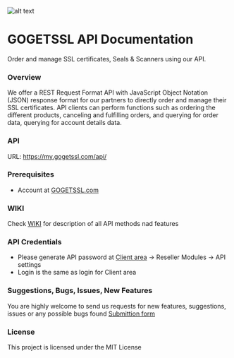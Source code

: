 ![alt text](https://my.gogetssl.com/assets/img/logo_for_github.png "Logo Title Text 1")
# GOGETSSL API Documentation
Order and manage SSL certificates, Seals & Scanners using our API.

### Overview
We offer a REST Request Format API with JavaScript Object Notation (JSON) response format for our
partners to directly order and manage their SSL certificates. API clients can
perform functions such as ordering the different products, canceling and fulfilling orders, and
querying for order data, querying for account details data. 

### API
URL: https://my.gogetssl.com/api/

### Prerequisites
- Account at [GOGETSSL.com](https://www.gogetssl.com)

### WIKI
Check [WIKI](https://github.com/gogetssl/api/wiki) for description of all API methods nad features

### API Credentials
- Please generate API password at [Client area](https://my.gogetssl.com) -> Reseller Modules -> API settings
- Login is the same as login for Client area

### Suggestions, Bugs, Issues, New Features
You are highly welcome to send us requests for new features, suggestions, issues or any possible bugs found
[Submittion form](https://github.com/gogetssl/api/issues/)

### License
This project is licensed under the MIT License


